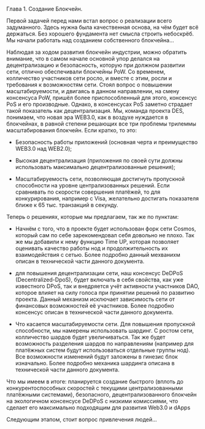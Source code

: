 Глава 1. Создание Блокчейн. 

Первой задачей перед нами встал вопрос о реализации всего задуманного. Здесь нужна была качественная основа, на чём будет всё держаться. Без хорошего фундамента нет смысла строить небоскрёб. 
Мы начали работать над созданием собственного блокчейна...

Наблюдая за ходом развития блокчейн индустрии, можно обратить внимание, что в самом начале основной упор делался на децентрализацию и безопасность, которую при должном развитии сети, отлично обеспечивали блокчейны PoW. 
Со временем, колличество участников сети росло, и вместе с этим, росли и требования к возможностям сети. Стоял вопрос о повышении масштабируемости, и двигаясь в данном направлении, на смену консенсуса PoW, пришёл более приспособленный для этого, консенсус PoS и его производные. Однако, в консенсусах PoS заметно страдает такой показатель как децентрализация.
Мы, команда проекта DES, понимаем, что новая эра WEB3.0, как в воздухе нуждается в блокчейнах, в равной степени решающих все три проблемы трилеммы масштабирования блокчейн. Если кратко, то это:
- Безопасность работы приложений (основная черта и преимущество WEB3.0 над WEB2.0);

- Высокая децентрализация (приложения по своей сути должны использовать максимально децентрализованные решения);

- Масштабируемость сети, позволяющая достигнуть пропускной способности на уровне централизованных решений. Если сравнивать по  скорости совершения платёжей, то для конкурирования, например с Visa, желательно достигать показателя ближе к 65 тыс. транзакций в секунду.

Теперь о решениях, которые мы предлагаем, так же по пунктам:

-  Начнём с того, что в проекте будет использован форк сети Cosmos, который сам по себе зарекомендовал себя довольно не плохо. Так же мы добавили к нему функцию Time UP, которая позволяет оценивать качество работы нод и продолжительность их взаимодействия с сетью. Более подробно данный мехванихм описан в технической части данного документа.

- для повышения децентрализации сети, наш консенсус DeDPoS (Decentralized-DpoS), будет включать в себя свойства, как уже известного DPoS, так и внедряется учёт активности участников DAO, которое влияет на силу голоса при принятии решений по развитию проекта. Данный механизм исключает зависимость сети от финансовых возможностей её участников. Более подробно консенсус описан в технической части данного документа.

- Что касается масштабируемости сети. Для повышения пропускной способности, мы намерены использовать шардинг. С ростом сети, колличество шардов будет увеличиваться. Так же будет возможность разделения шардов по направлениям (например для платёжных систем будут использоваться отдельные группы нод). Все возможности изменений будут заложены в гинезис блок изначально. Более подробно механика шардинга описана в технической части данного документа.

Что мы имеем в итоге: планируется создание быстрого (вплоть до конкурентоспособных скоростей с текущими централизованными платёжными системами), безопасного, децентрализованного блокчейн на экологичном консенсусе DeDPoS  с низкими комиссиями, что сделает его максимально подходящим для развития Web3.0 и dApps

Следующим этапом, стоит вопрос привлечения людей...
